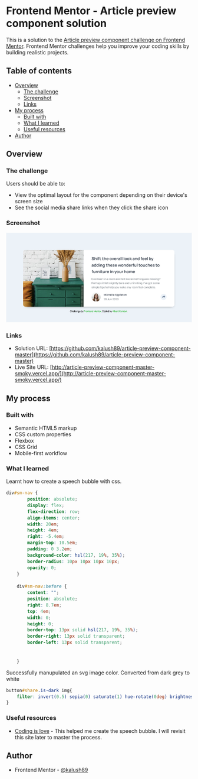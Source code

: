 # Frontend Mentor - Article preview component solution

This is a solution to the [Article preview component challenge on Frontend Mentor](https://www.frontendmentor.io/challenges/article-preview-component-dYBN_pYFT). Frontend Mentor challenges help you improve your coding skills by building realistic projects. 

## Table of contents

- [Overview](#overview)
  - [The challenge](#the-challenge)
  - [Screenshot](#screenshot)
  - [Links](#links)
- [My process](#my-process)
  - [Built with](#built-with)
  - [What I learned](#what-i-learned)
  - [Useful resources](#useful-resources)
- [Author](#author)


## Overview

### The challenge

Users should be able to:

- View the optimal layout for the component depending on their device's screen size
- See the social media share links when they click the share icon

### Screenshot

![](./images/screenshot.png)


### Links

- Solution URL: [https://github.com/kalush89/article-preview-component-master](https://github.com/kalush89/article-preview-component-master)
- Live Site URL: [http://article-preview-component-master-smoky.vercel.app/](http://article-preview-component-master-smoky.vercel.app/)

## My process

### Built with

- Semantic HTML5 markup
- CSS custom properties
- Flexbox
- CSS Grid
- Mobile-first workflow

### What I learned

Learnt how to create a speech bubble with css.
```css
div#sm-nav {
        position: absolute;
        display: flex;
        flex-direction: row;
        align-items: center;
        width: 20em;
        height: 4em;
        right: -5.4em;
        margin-top: 10.5em;
        padding: 0 3.2em;
        background-color: hsl(217, 19%, 35%);
        border-radius: 10px 10px 10px 10px;
        opacity: 0; 
    }

    div#sm-nav:before {
        content: "";
        position: absolute;
        right: 8.7em;
        top: 4em;
        width: 0;
        height: 0;
        border-top: 13px solid hsl(217, 19%, 35%);
        border-right: 13px solid transparent;
        border-left: 13px solid transparent;
        
        
    }
```
Successfully manupulated an svg image color. Converted from dark grey to white
```css
button#share.is-dark img{
    filter: invert(0.5) sepia(0) saturate(1) hue-rotate(0deg) brightness(5);
}

```

### Useful resources

- [Coding is love](https://codingislove.com/css-speech-bubbles/) - This helped me create the speech bubble. I will revisit this site later to master the process.


## Author

- Frontend Mentor - [@kalush89](https://www.frontendmentor.io/profile/kalush89)

